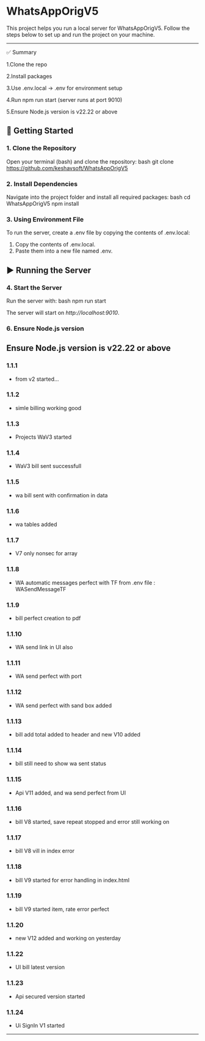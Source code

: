 # WhatsAppOrigV5

This project helps you run a local server for WhatsAppOrigV5. Follow the steps below to set up and run the project on your machine.

---

✅ Summary

1.Clone the repo

2.Install packages

3.Use .env.local → .env for environment setup

4.Run npm run start (server runs at port 9010)

5.Ensure Node.js version is v22.22 or above


## 🚀 Getting Started

### 1. Clone the Repository
Open your terminal (bash) and clone the repository:
bash
git clone https://github.com/keshavsoft/WhatsAppOrigV5


### 2. Install Dependencies
Navigate into the project folder and install all required packages:
bash
cd WhatsAppOrigV5
npm install


### 3. Using Environment File
To run the server, create a .env file by copying the contents of .env.local:
1. Copy the contents of .env.local.
2. Paste them into a new file named .env.

## ▶ Running the Server

### 4. Start the Server
Run the server with:
bash
npm run start

The server will start on *http://localhost:9010*.

### 6. Ensure Node.js version 
Ensure Node.js version is v22.22 or above
---

### 1.1.1

- from v2 started...

### 1.1.2

- simle billing working good

### 1.1.3

- Projects WaV3 started

### 1.1.4

- WaV3 bill sent successfull

### 1.1.5

- wa bill sent with confirmation in data

### 1.1.6

- wa tables added

### 1.1.7

- V7 only nonsec for array

### 1.1.8

- WA automatic messages perfect with TF from .env file : WASendMessageTF

### 1.1.9

- bill perfect creation to pdf

### 1.1.10

- WA send link in UI also

### 1.1.11

- WA send perfect with port

### 1.1.12

- WA send perfect with sand box added

### 1.1.13

- bill add total added to header and new V10 added

### 1.1.14

- bill still need to show wa sent status

### 1.1.15

- Api V11 added, and wa send perfect from UI

### 1.1.16

- bill V8 started, save repeat stopped and error still working on

### 1.1.17

- bill V8 vill in index error

### 1.1.18

- bill V9 started for error handling in index.html

### 1.1.19

- bill V9 started item, rate error perfect

### 1.1.20

- new V12 added and working on yesterday

### 1.1.22

- UI bill latest version

### 1.1.23

- Api secured version started

### 1.1.24

- Ui SignIn V1 started

---
